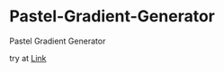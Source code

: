 # Pastel-Gradient-Generator
Pastel Gradient Generator

try at [Link](Dyal96.github.io/Pastel-Gradient-Generator)
